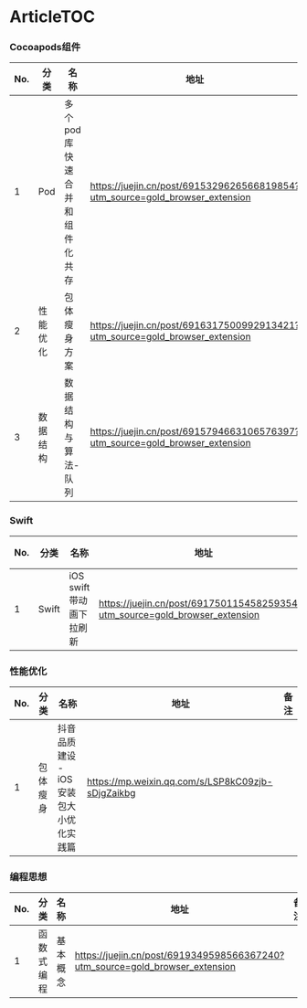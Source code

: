 # ArticleTOC

### Cocoapods组件

| No. | 分类 | 名称 | 地址 | 备注 |
| --- | --- | --- | --- | --- |
| 1 | Pod | 多个pod库快速合并和组件化共存 | https://juejin.cn/post/6915329626566819854?utm_source=gold_browser_extension |  |
| 2 | 性能优化 | 包体瘦身方案 | https://juejin.cn/post/6916317500992913421?utm_source=gold_browser_extension |  |
| 3 | 数据结构 | 数据结构与算法-队列 | https://juejin.cn/post/6915794663106576397?utm_source=gold_browser_extension |  |


### Swift

| No. | 分类 | 名称 | 地址 | 备注 |
| --- | --- | --- | --- | --- |
| 1 | Swift | iOS swift带动画下拉刷新 | https://juejin.cn/post/6917501154582593544?utm_source=gold_browser_extension |  |


### 性能优化

| No. | 分类 | 名称 | 地址 | 备注 |
| --- | --- | --- | --- | --- |
| 1 | 包体瘦身 | 抖音品质建设 - iOS 安装包大小优化实践篇 | https://mp.weixin.qq.com/s/LSP8kC09zjb-sDjgZaikbg |  |


### 编程思想

| No. | 分类 | 名称 | 地址 | 备注 |
| --- | --- | --- | --- | --- |
| 1 | 函数式编程 | 基本概念 | https://juejin.cn/post/6919349598566367240?utm_source=gold_browser_extension |  |

